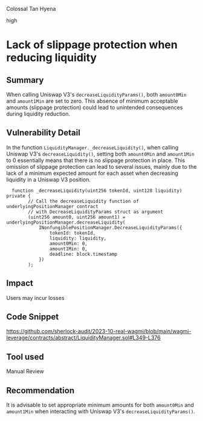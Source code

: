 Colossal Tan Hyena

high

# Lack of slippage protection when reducing liquidity
## Summary
When calling Uniswap V3's `decreaseLiquidityParams()`, both `amount0Min` and `amount1Min` are set to zero. This absence of minimum acceptable amounts (slippage protection) could lead to unintended consequences during liquidity reduction. 
## Vulnerability Detail
In the function `LiquidityManager._decreaseLiquidity()`, when calling Uniswap V3's `decreaseLiquidity()`, setting both `amount0Min` and `amount1Min` to 0 essentially means that there is no slippage protection in place. This omission of slippage protection can lead to several issues, mainly due to the lack of a minimum expected amount for each asset when decreasing liquidity in a Uniswap V3 position.
```solidity
  function _decreaseLiquidity(uint256 tokenId, uint128 liquidity) private {
        // Call the decreaseLiquidity function of underlyingPositionManager contract
        // with DecreaseLiquidityParams struct as argument
        (uint256 amount0, uint256 amount1) = underlyingPositionManager.decreaseLiquidity(
            INonfungiblePositionManager.DecreaseLiquidityParams({
                tokenId: tokenId,
                liquidity: liquidity,
                amount0Min: 0,
                amount1Min: 0,
                deadline: block.timestamp
            })
        );

```

## Impact
Users may incur losses
## Code Snippet
https://github.com/sherlock-audit/2023-10-real-wagmi/blob/main/wagmi-leverage/contracts/abstract/LiquidityManager.sol#L349-L376
## Tool used

Manual Review

## Recommendation
It is advisable to set appropriate minimum amounts for both `amount0Min` and `amount1Min` when interacting with Uniswap V3's `decreaseLiquidityParams()`.